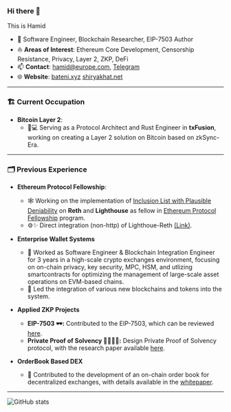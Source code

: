 ### Hi there 👋

This is Hamid

- 🔭 Software Engineer, Blockchain Researcher, EIP-7503 Author
- ⛵ **Areas of Interest**: Ethereum Core Development, Censorship Resistance, Privacy, Layer 2, ZKP, DeFi
- 📫 **Contact**: [hamid@europe.com](mailto:hamid@europe.com), [Telegram](https://t.me/newbateni)
- 🌐 **Website**: [bateni.xyz](https://bateni.xyz) [shiryakhat.net](https://shiryakhat.net)

---
### 🏗️ Current Occupation

- **Bitcoin Layer 2**: 
  - 🦀💻 Serving as a Protocol Architect and Rust Engineer in **txFusion**, working on creating a Layer 2 solution on Bitcoin based on zkSync-Era.

---
### 🗂️ Previous Experience

- **Ethereum Protocol Fellowship**:
  - 🕸️ Working on the implementation of [Inclusion List with Plausible Deniability](https://github.com/eth-protocol-fellows/cohort-five/blob/main/projects/attestation-based-inclusion-list.md) on **Reth** and **Lighthouse** as fellow in [Ethereum Protocol Fellowship](https://epf.wiki/#/wiki/epf) program.
  - ⚙️✨ Direct integration (non-http) of Lighthoue-Reth [(Link)](https://github.com/eth-protocol-fellows/cohort-five/blob/main/projects/direct-integration-of-lighthouse-reth-and-tracing-integration-in-lighthouse.md).
  
- **Enterprise Wallet Systems**  
  - 💼 Worked as Software Engineer & Blockchain Integration Engineer for 3 years in a high-scale crypto exchanges environment, focusing on on-chain privacy, key security, MPC, HSM, and utlizing smartcontracts for optimizing the management of large-scale asset operations on EVM-based chains.
  - 🚀 Led the integration of various new blockchains and tokens into the system.

- **Applied ZKP Projects**  
  - **EIP-7503 🕶️:** Contributed to the EIP-7503, which can be reviewed [here](https://eips.ethereum.org/EIPS/eip-7503).
  - **Private Proof of Solvency 🕵️‍♂️🧙‍♂️:** Design Private Proof of Solvency protocol, with the research paper available [here](https://arxiv.org/abs/2310.13900).
- **OrderBook Based DEX**  
  - 🎯 Contributed to the development of an on-chain order book for decentralized exchanges, with details available in the [whitepaper](https://whitepaper.multipool.finance/protocol-overview/independent-on-chain-order-book/sum-trees).

---

![GitHub stats](https://github-readme-stats.vercel.app/api?username=irnb&show_icons=true&theme=)
